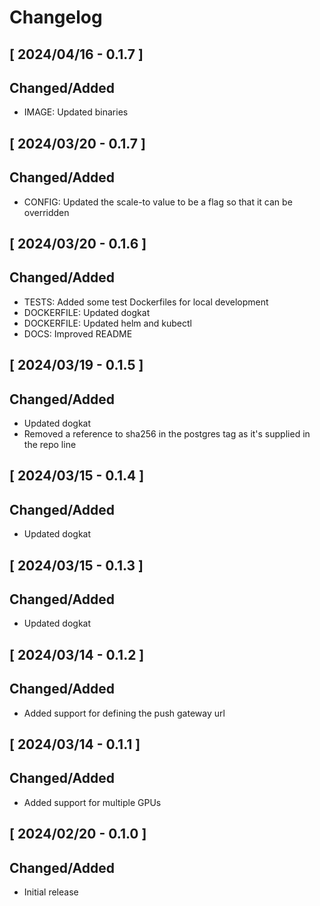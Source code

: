 # Changelog

[//]: # (## [ Upcoming Release - x.x.x ])

[//]: # ()
[//]: # (### Changed/Added)

[//]: # ()
[//]: # (### Fixed)

[//]: # ()
[//]: # (### Deprecated/Removed)

## [ 2024/04/16 - 0.1.7 ]

## Changed/Added
* IMAGE: Updated binaries


## [ 2024/03/20 - 0.1.7 ]

## Changed/Added
* CONFIG: Updated the scale-to value to be a flag so that it can be overridden

## [ 2024/03/20 - 0.1.6 ]

## Changed/Added
* TESTS: Added some test Dockerfiles for local development
* DOCKERFILE: Updated dogkat
* DOCKERFILE: Updated helm and kubectl
* DOCS: Improved README


## [ 2024/03/19 - 0.1.5 ]

## Changed/Added
* Updated dogkat
* Removed a reference to sha256 in the postgres tag as it's supplied in the repo line

## [ 2024/03/15 - 0.1.4 ]

## Changed/Added
* Updated dogkat

## [ 2024/03/15 - 0.1.3 ]

## Changed/Added
* Updated dogkat

## [ 2024/03/14 - 0.1.2 ]

## Changed/Added
* Added support for defining the push gateway url

## [ 2024/03/14 - 0.1.1 ]

## Changed/Added
* Added support for multiple GPUs

## [ 2024/02/20 - 0.1.0 ]

## Changed/Added
* Initial release
